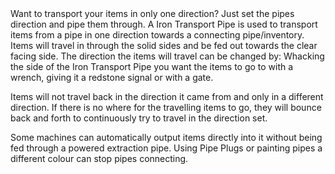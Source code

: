 <lore>
Want to transport your items in only one direction? Just set the pipes direction and pipe them through.
</lore>
<no_lore>
A Iron Transport Pipe is used to transport items from a pipe in one direction towards a connecting pipe/inventory.
</no_lore>

<recipes stack="buildcrafttransport:pipe_iron_item"/>

<chapter name="Pipe Mechanics"/>
Items will travel in through the solid sides and be fed out towards the clear facing side.
The direction the items will travel can be changed by: Whacking the side of the Iron Transport Pipe you want the items to go to with a wrench, giving it a redstone signal or with a gate.

Items will not travel back in the direction it came from and only in a different direction.
If there is no where for the travelling items to go, they will bounce back and forth to continuously try to travel in the direction set.

Some machines can automatically output items directly into it without being fed through a powered extraction pipe.
Using Pipe Plugs or painting pipes a different colour can stop pipes connecting.

<usages stack="buildcrafttransport:pipe_iron_item"/>